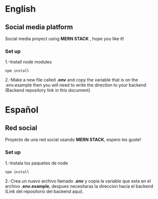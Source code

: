 # English


## Social media platform


Social media proyect using **MERN STACK** , hope you like it!


### Set up

1.-Install node modules
```
npm install
```

2.-Make a new file called **.env** and copy the variable that is on the .env.example 
then you will need to write the direction to your backend (Backend repository link in this document)
 
# Español 

## Red social

Proyecto de una red social usando **MERN STACK**, espero les guste!

### Set up

1.-Instala los paquetes de node

```
npm install
```

2.-Crea un nuevo archivo llamado **.env** y copia la variable que esta en el archivo **.env.example**, despues necesitaras la direccion hacia 
el backend (Link del repositorio del backend aqui).

